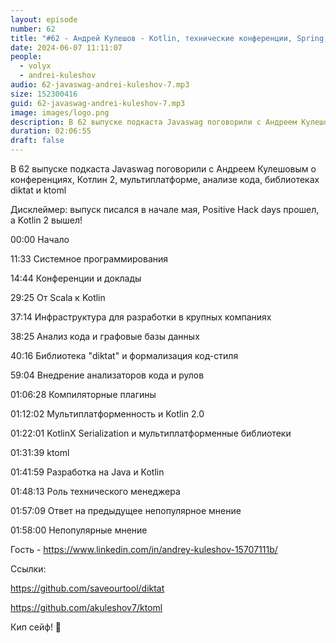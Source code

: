 ```yaml
---
layout: episode
number: 62
title: "#62 - Андрей Кулешов - Kotlin, технические конференции, Spring, диктат в анализе кода и kotlinx.serialization"
date: 2024-06-07 11:11:07
people:
  - volyx
  - andrei-kuleshov
audio: 62-javaswag-andrei-kuleshov-7.mp3
size: 152300416           
guid: 62-javaswag-andrei-kuleshov-7.mp3
image: images/logo.png
description: В 62 выпуске подкаста Javaswag поговорили с Андреем Кулешовым о конференциях, Котлин 2, мультиплатформе, анализе кода, библиотеках diktat и ktoml
duration: 02:06:55
draft: false
---
```


В 62 выпуске подкаста Javaswag поговорили с Андреем Кулешовым о конференциях, Котлин 2, мультиплатформе, анализе кода, библиотеках diktat и ktoml

Дисклеймер: выпуск писался в начале мая, Positive Hack days прошел, а Kotlin 2 вышел!

00:00 Начало

11:33 Системное программирования

14:44 Конференции и доклады

29:25 От Scala к Kotlin

37:14 Инфраструктура для разработки в крупных компаниях

38:25 Анализ кода и графовые базы данных

40:16 Библиотека "diktat" и формализация код-стиля

59:04 Внедрение анализаторов кода и рулов

01:06:28 Компиляторные плагины

01:12:02 Мультиплатформенность и Kotlin 2.0

01:22:01 KotlinX Serialization и мультиплатформенные библиотеки

01:31:39 ktoml

01:41:59 Разработка на Java и Kotlin

01:48:13 Роль технического менеджера

01:57:09 Ответ на предыдущее непопулярное мнение

01:58:00 Непопулярные мнение

Гость - https://www.linkedin.com/in/andrey-kuleshov-15707111b/

Ссылки:

https://github.com/saveourtool/diktat

https://github.com/akuleshov7/ktoml

Кип сейф! 🖖
